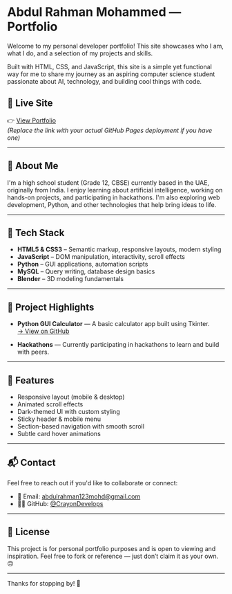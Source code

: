# Abdul Rahman Mohammed — Portfolio

Welcome to my personal developer portfolio! This site showcases who I am, what I do, and a selection of my projects and skills.

Built with HTML, CSS, and JavaScript, this site is a simple yet functional way for me to share my journey as an aspiring computer science student passionate about AI, technology, and building cool things with code.

## 🔗 Live Site

👉 [View Portfolio](https://your-username.github.io/your-repo-name/)  
*(Replace the link with your actual GitHub Pages deployment if you have one)*

---

## 🧠 About Me

I'm a high school student (Grade 12, CBSE) currently based in the UAE, originally from India. I enjoy learning about artificial intelligence, working on hands-on projects, and participating in hackathons. I'm also exploring web development, Python, and other technologies that help bring ideas to life.

---

## 🚀 Tech Stack

- **HTML5 & CSS3** – Semantic markup, responsive layouts, modern styling
- **JavaScript** – DOM manipulation, interactivity, scroll effects
- **Python** – GUI applications, automation scripts
- **MySQL** – Query writing, database design basics
- **Blender** – 3D modeling fundamentals

---

## 📂 Project Highlights

- **Python GUI Calculator** — A basic calculator app built using Tkinter.  
  [→ View on GitHub](https://github.com/CrayonDevelops/python-project1)

- **Hackathons** — Currently participating in hackathons to learn and build with peers.

---

## 🧩 Features

- Responsive layout (mobile & desktop)
- Animated scroll effects
- Dark-themed UI with custom styling
- Sticky header & mobile menu
- Section-based navigation with smooth scroll
- Subtle card hover animations

---

## 📬 Contact

Feel free to reach out if you'd like to collaborate or connect:

- 📧 Email: [abdulrahman123mohd@gmail.com](mailto:abdulrahman123mohd@gmail.com)
- 🧑‍💻 GitHub: [@CrayonDevelops](https://github.com/CrayonDevelops)

---

## 📌 License

This project is for personal portfolio purposes and is open to viewing and inspiration. Feel free to fork or reference — just don’t claim it as your own. 🙃

---

Thanks for stopping by! 🚀
